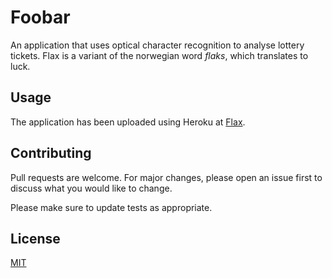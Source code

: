 # Foobar
An application that uses optical character recognition to analyse lottery tickets. Flax is a variant of the norwegian word *flaks*, which translates to luck.

## Usage
The application has been uploaded using Heroku at [Flax](https://flax-application.herokuapp.com/).

## Contributing
Pull requests are welcome. For major changes, please open an issue first to discuss what you would like to change.

Please make sure to update tests as appropriate.

## License
[MIT](https://choosealicense.com/licenses/mit/)
